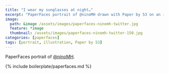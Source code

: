 ```yaml
---
title: "I wear my sunglasses at night…"
excerpt: "PaperFaces portrait of @ninoMH drawn with Paper by 53 on an iPad."
image: 
  path: &image /assets/images/paperfaces-ninomh-twitter.jpg 
  feature: *image
  thumbnail: /assets/images/paperfaces-ninomh-twitter-150.jpg
categories: [paperfaces]
tags: [portrait, illustration, Paper by 53]
---
```


PaperFaces portrait of [@ninoMH](https://twitter.com/ninoMH).

{% include boilerplate/paperfaces.md %}
